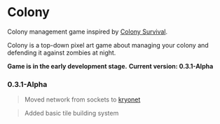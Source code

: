 # Colony
Colony management game inspired by [Colony Survival](https://store.steampowered.com/app/366090/Colony_Survival/).

Colony is a top-down pixel art game about managing your colony and defending it against zombies at night.

**Game is in the early development stage.**
**Current version: 0.3.1-Alpha**

### 0.3.1-Alpha
> Moved network from sockets to [kryonet](https://github.com/EsotericSoftware/kryonet)

> Added basic tile building system
